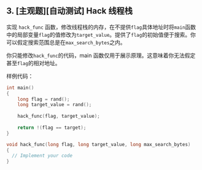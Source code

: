 ## 3. [主观题][自动测试] Hack 线程栈

实现 `hack_func` 函数，修改线程栈的内存，在不提供`flag`具体地址时将`main`函数中的局部变量`flag`的值修改为`target_value`。提供了`flag`的初始值便于搜索。你可以假定搜索范围总是在`max_search_bytes`之内。

你只能修改`hack_func`的代码，main 函数仅用于展示原理。这意味着你无法假定甚至`flag`的相对地址。

样例代码：
```C
int main()
{
    long flag = rand();
    long target_value = rand();
    
    hack_func(flag, target_value);
    
    return !(flag == target);
}

void hack_func(long flag, long target_value, long max_search_bytes)
{
  // Implement your code
}
```